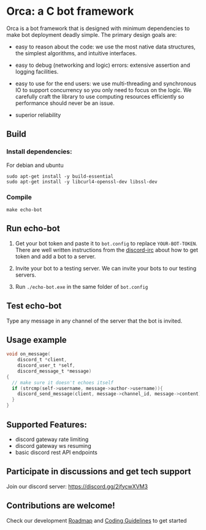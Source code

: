 # Orca: a C bot framework 

Orca is a bot framework that is designed with minimum dependencies to
make bot deployment deadly simple.  The primary design goals are:

- easy to reason about the code: we use the most native data structures,
   the simplest algorithms, and intuitive interfaces.

- easy to debug (networking and logic) errors: extensive assertion 
  and logging facilities.

- easy to use for the end users: we use multi-threading and
  synchronous IO to support concurrency so you only need to focus on
  the logic.  We carefully craft the library to use computing
  resources efficiently so performance should never be an issue.

- superior reliability

## Build
### Install dependencies:
For debian and ubuntu
```
sudo apt-get install -y build-essential
sudo apt-get install -y libcurl4-openssl-dev libssl-dev
```


### Compile
```
make echo-bot
```

## Run echo-bot
1. Get your bot token and paste it to `bot.config` to
   replace `YOUR-BOT-TOKEN`. There are 
   well written instructions from the [discord-irc](https://github.com/reactiflux/discord-irc/wiki/Creating-a-discord-bot-&-getting-a-token) about 
   how to get token and add a bot to a server.
   
2. Invite your bot to a testing server. We can invite your bots
   to our testing servers. 

3. Run `./echo-bot.exe` in the same folder of `bot.config`

## Test echo-bot
Type any message in any channel of the server that the bot is invited.


## Usage example
```c
void on_message(
    discord_t *client,
    discord_user_t *self,
    discord_message_t *message)
{
  // make sure it doesn't echoes itself
  if (strcmp(self->username, message->author->username)){
    discord_send_message(client, message->channel_id, message->content);
  }
}
```

## Supported Features:
  - discord gateway rate limiting
  - discord gateway ws resuming
  - basic discord rest API endpoints
  
## Participate in discussions and get tech support
Join our discord server: https://discord.gg/2jfycwXVM3

## Contributions are welcome!
Check our development [Roadmap](docs/ROADMAP.md) and [Coding Guidelines](docs/CODING_GUIDELINES.md) to get started


